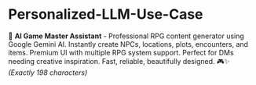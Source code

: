 # Personalized-LLM-Use-Case
🤖 **AI Game Master Assistant** - Professional RPG content generator using Google Gemini AI. Instantly create NPCs, locations, plots, encounters, and items. Premium UI with multiple RPG system support. Perfect for DMs needing creative inspiration. Fast, reliable, beautifully designed. 🎮✨  *(Exactly 198 characters)*
